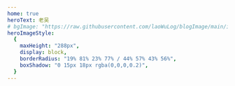 ```yaml
---
home: true
heroText: 老吴
# bgImage: "https://raw.githubusercontent.com/laoWuLog/blogImage/main/img/home.jpg"
heroImageStyle:
  {
    maxHeight: "288px",
    display: block,
    borderRadius: "19% 81% 23% 77% / 44% 57% 43% 56%",
    boxShadow: "0 15px 18px rgba(0,0,0,0.2)",
  }
---
```

